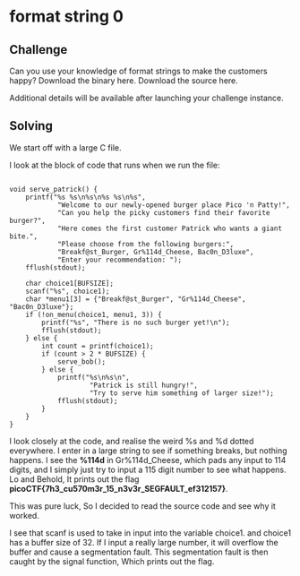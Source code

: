 # format string 0

## Challenge

Can you use your knowledge of format strings to make the customers happy? Download the binary here. Download the source here.

Additional details will be available after launching your challenge instance.

## Solving

We start off with a large C file.

I look at the block of code that runs when we run the file:

```

void serve_patrick() {
    printf("%s %s\n%s\n%s %s\n%s",
            "Welcome to our newly-opened burger place Pico 'n Patty!",
            "Can you help the picky customers find their favorite burger?",
            "Here comes the first customer Patrick who wants a giant bite.",
            "Please choose from the following burgers:",
            "Breakf@st_Burger, Gr%114d_Cheese, Bac0n_D3luxe",
            "Enter your recommendation: ");
    fflush(stdout);

    char choice1[BUFSIZE];
    scanf("%s", choice1);
    char *menu1[3] = {"Breakf@st_Burger", "Gr%114d_Cheese", "Bac0n_D3luxe"};
    if (!on_menu(choice1, menu1, 3)) {
        printf("%s", "There is no such burger yet!\n");
        fflush(stdout);
    } else {
        int count = printf(choice1);
        if (count > 2 * BUFSIZE) {
            serve_bob();
        } else {
            printf("%s\n%s\n",
                    "Patrick is still hungry!",
                    "Try to serve him something of larger size!");
            fflush(stdout);
        }
    }
}
```
I look closely at the code, and realise the weird %s and %d dotted everywhere. I enter in a large string to see if something breaks, but nothing happens. I see the **%114d** in Gr%114d_Cheese, which pads any input to 114 digits, and I simply just try to input a 115 digit number to see what happens. Lo and Behold, It prints out the flag **picoCTF{7h3_cu570m3r_15_n3v3r_SEGFAULT_ef312157}**.

This was pure luck, So I decided to read the source code and see why it worked.

I see that scanf is used to take in input into the variable choice1. and choice1 has a buffer size of 32. If I input a really large number, it will overflow the buffer and cause a segmentation fault. This segmentation fault is then caught by the signal function, Which prints out the flag.